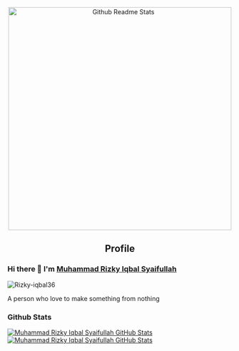 <p align="center">
 <img width="500px" src="https://image.freepik.com/free-vector/illustration-graphs_53876-28520.jpg" align="center" alt="Github Readme Stats" />
 <h2 align="center">Profile</h2>
</p>

### Hi there 👋 I'm [Muhammad Rizky Iqbal Syaifullah](https://rizky-iqbal.netlify.app/)
<img src="https://komarev.com/ghpvc/?username=Rizky-iqbal36" alt="Rizky-iqbal36" />

<div>
 <p>
   A person who love to make something from nothing
</p>
</div>

### Github Stats

[![Muhammad Rizky Iqbal Syaifullah GitHub Stats](https://github-readme-stats.vercel.app/api/top-langs/?username=Rizky-Iqbal36&layout=compact&hide=html)](https://github.com/Rizky-Iqbal3) [![Muhammad Rizky Iqbal Syaifullah GitHub Stats](https://github-readme-stats.vercel.app/api?username=Rizky-Iqbal36&show_icons=true&count_private=true)](https://github.com/Rizky-Iqbal3)
